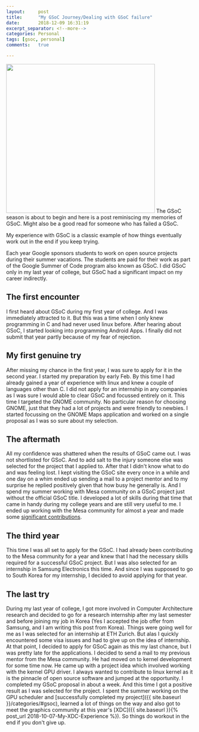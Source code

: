 ```yaml
---
layout:     post
title:      "My GSoC Journey/Dealing with GSoC failure" 
date:       2018-12-09 16:31:19
excerpt_separator: <!--more-->
categories: Personal 
tags: [gsoc, personal]
comments:   true

---
```

<img class="center-image" src="{{ site.baseurl }}/assets/images/gsoc.png" style="width:400px"/>
The GSoC season is about to begin and here is a post reminiscing my memories of GSoC. Might also be a good read for someone who has failed a GSoC.

My experience with GSoC is a classic example of how things eventually work out in the end if you keep trying.

<!--more-->

Each year Google sponsors students to work on open source projects during their summer vacations. The students are paid for their work as part of the Google Summer of Code program also known as GSoC. I did GSoC only in my last year of college, but GSoC had a significant impact on my career indirectly. 

## The first encounter

I first heard about GSoC during my first year of college. And I was immediately attracted to it. But this was a time when I only knew programming in C and had never used linux before. After hearing about GSoC, I started looking into programming Android Apps. I finally did not submit that year partly because of my fear of rejection. 

## My first genuine try

After missing my chance in the first year, I was sure to apply for it in the second year. I started my preparation by early Feb. By this time I had already gained a year of experience with linux and knew a couple of languages other than C. I did not apply for an internship in any companies as I was sure I would able to clear GSoC and focussed entirely on it. This time I targeted the GNOME community. No particular reason for choosing GNOME, just that they had a lot of projects and were friendly to newbies. I started focussing on the GNOME Maps application and worked on a single proposal as I was so sure about my selection. 

## The aftermath

All my confidence was shattered when the results of GSoC came out. I was not shortlisted for GSoC. And to add salt to the injury someone else was selected for the project that I applied to. After that I didn't know what to do and was feeling lost. I kept visiting the GSoC site every once in a while and one day on a whim ended up sending a mail to a project mentor and to my surprise he replied positively given that how busy he generally is. And I spend my summer working with Mesa community on a GSoC project just without the official GSoC title. I developed a lot of skills during that time that came in handy during my college years and are still very useful to me. I ended up working with the Mesa community for almost a year and made some [significant contributions](https://cgit.freedesktop.org/mesa/mesa/log/?qt=author&q=Nayan+Deshmukh). 

## The third year

This time I was all set to apply for the GSoC. I had already been contributing to the Mesa community for a year and knew that I had the necessary skills required for a successful GSoC project. But I was also selected for an internship in Samsung Electronics this time. And since I was supposed to go to South Korea for my internship, I decided to avoid applying for that year.

## The last try

During my last year of college, I got more involved in Computer Architecture research and decided to go for a research internship after my last semester and before joining my job in Korea (Yes I accepted the job offer from Samsung, and I am writing this post from Korea). Things were going well for me as I was selected for an internship at ETH Zurich. But alas I quickly encountered some visa issues and had to give up on the idea of internship. At that point, I decided to apply for GSoC again as this my last chance, but I was pretty late for the applications. I decided to send a mail to my previous mentor from the Mesa community. He had moved on to kernel development for some time now. He came up with a project idea which involved working with the kernel GPU driver. I always wanted to contribute to linux kernel as it is the pinnacle of open source software and jumped at the opportunity. I completed my GSoC proposal in about a week. And this time I got a positive result as I was selected for the project. I spent the summer working on the GPU scheduler and [successfully completed my project]({{ site.baseurl }}/categories/#gsoc), learned a lot of things on the way and also got to meet the graphics community at this year's [XDC]({{ site.baseurl }}{% post_url 2018-10-07-My-XDC-Experience %}). So things do workout in the end if you don't give up.
